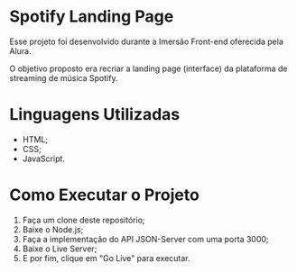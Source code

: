 # Spotify Landing Page

Esse projeto foi desenvolvido durante a Imersão Front-end oferecida pela Alura.

O objetivo proposto era recriar a landing page (interface) da plataforma de streaming de música Spotify.

# Linguagens Utilizadas

* HTML;
* CSS;
* JavaScript.

# Como Executar o Projeto

1. Faça um clone deste repositório;
2. Baixe o Node.js;
3. Faça a implementação do API JSON-Server com uma porta 3000;
4. Baixe o Live Server;
5. E por fim, clique em "Go Live" para executar.
